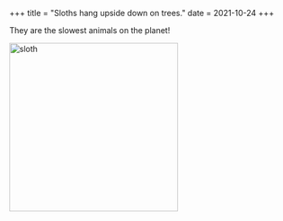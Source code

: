 +++
title = "Sloths hang upside down on trees."
date = 2021-10-24
+++

They are the slowest animals on the planet!

<img src="https://upload.wikimedia.org/wikipedia/commons/thumb/7/71/Choloepus_hoffmanni_%28Puerto_Viejo%2C_CR%29_crop.jpg/624px-Choloepus_hoffmanni_%28Puerto_Viejo%2C_CR%29_crop.jpg" alt="sloth" width="300">

